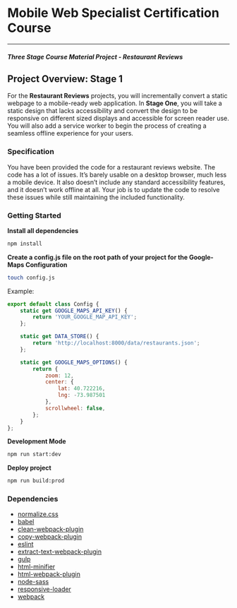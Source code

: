 # Mobile Web Specialist Certification Course
---
#### _Three Stage Course Material Project - Restaurant Reviews_

## Project Overview: Stage 1

For the **Restaurant Reviews** projects, you will incrementally convert a static webpage to a mobile-ready web application. In **Stage One**, you will take a static design that lacks accessibility and convert the design to be responsive on different sized displays and accessible for screen reader use. You will also add a service worker to begin the process of creating a seamless offline experience for your users.

### Specification

You have been provided the code for a restaurant reviews website. The code has a lot of issues. It’s barely usable on a desktop browser, much less a mobile device. It also doesn’t include any standard accessibility features, and it doesn’t work offline at all. Your job is to update the code to resolve these issues while still maintaining the included functionality. 

### Getting Started

**Install all dependencies**
```bash
npm install
```

**Create a config.js file on the root path of your project for the Google-Maps Configuration**
```bash
touch config.js
```
Example:
```javascript
export default class Config {
    static get GOOGLE_MAPS_API_KEY() {
        return 'YOUR_GOOGLE_MAP_API_KEY';
    };

    static get DATA_STORE() {
        return 'http://localhost:8000/data/restaurants.json';
    };

    static get GOOGLE_MAPS_OPTIONS() {
        return {
            zoom: 12,
            center: {
                lat: 40.722216,
                lng: -73.987501
            },
            scrollwheel: false,
        };
    }
};
```
**Development Mode**
```bash
npm run start:dev
```

**Deploy project**
```bash
npm run build:prod
```

### Dependencies
- [normalize.css](http://necolas.github.io/normalize.css/)
- [babel](https://github.com/babel/babel)
- [clean-webpack-plugin](https://github.com/johnagan/clean-webpack-plugin)
- [copy-webpack-plugin](https://github.com/webpack-contrib/copy-webpack-plugin)
- [eslint](https://eslint.org/)
- [extract-text-webpack-plugin](https://github.com/webpack-contrib/extract-text-webpack-plugin)
- [gulp](https://gulpjs.com/)
- [html-minifier](https://www.npmjs.com/package/html-minifier)
- [html-webpack-plugin](https://github.com/jantimon/html-webpack-plugin)
- [node-sass](https://sass-lang.com/)
- [responsive-loader](https://github.com/herrstucki/responsive-loader)
- [webpack](https://webpack.js.org/)
